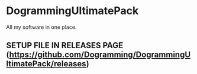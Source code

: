 # DogrammingUltimatePack
All my software in one place.
## SETUP FILE IN RELEASES PAGE (https://github.com/Dogramming/DogrammingUltimatePack/releases)
